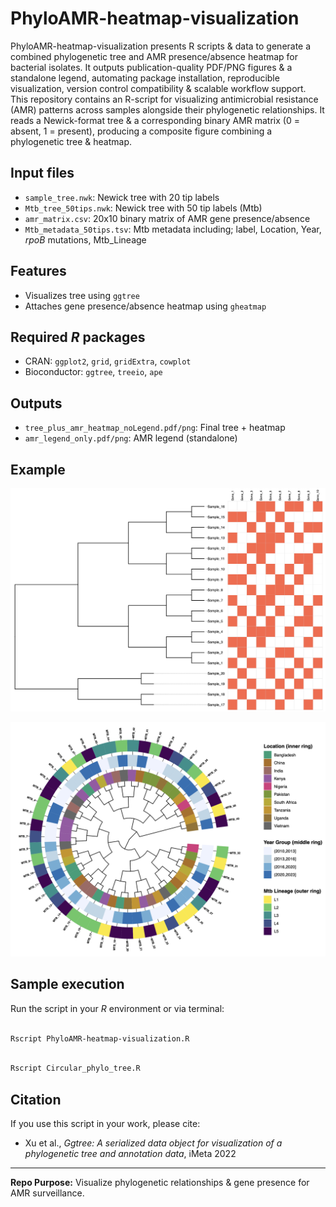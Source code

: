 # PhyloAMR-heatmap-visualization
PhyloAMR-heatmap-visualization presents R scripts &amp; data to generate a combined phylogenetic tree and AMR presence/absence heatmap for bacterial isolates. It outputs publication-quality PDF/PNG figures &amp; a standalone legend, automating package installation, reproducible visualization, version control compatibility &amp; scalable workflow support. This repository contains an R-script for visualizing antimicrobial resistance (AMR) patterns across samples alongside their phylogenetic relationships. It reads a Newick-format tree & a corresponding binary AMR matrix (0 = absent, 1 = present), producing a composite figure combining a phylogenetic tree & heatmap.

## Input files

* `sample_tree.nwk`: Newick tree with 20 tip labels
* `Mtb_tree_50tips.nwk`: Newick tree with 50 tip labels (Mtb)
* `amr_matrix.csv`: 20x10 binary matrix of AMR gene presence/absence
* `Mtb_metadata_50tips.tsv`: Mtb metadata including; label,	Location,	Year,	*rpoB* mutations,	Mtb_Lineage

## Features

* Visualizes tree using `ggtree`
* Attaches gene presence/absence heatmap using `gheatmap`


## Required *R* packages

* CRAN: `ggplot2`, `grid`, `gridExtra`, `cowplot`
* Bioconductor: `ggtree`, `treeio`, `ape`

## Outputs

* `tree_plus_amr_heatmap_noLegend.pdf/png`: Final tree + heatmap
* `amr_legend_only.pdf/png`: AMR legend (standalone)


## Example

![Example Heatmap](Phylogenetic_tree_with_heatmap.png)

![Example circular tree](Phylogenetic_tree.png)

## Sample execution

Run the script in your *R* environment or via terminal:

```bash

Rscript PhyloAMR-heatmap-visualization.R

```

```bash

Rscript Circular_phylo_tree.R

```

## Citation

If you use this script in your work, please cite:

* Xu et al., *Ggtree: A serialized data object for visualization of a phylogenetic tree and annotation data*, iMeta 2022


---

**Repo Purpose:** Visualize phylogenetic relationships & gene presence for AMR surveillance.
